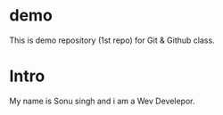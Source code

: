 # demo
This is demo repository (1st repo) for Git &amp; Github class.

# Intro
My name is Sonu singh and i am a Wev Develepor.
